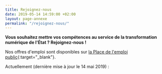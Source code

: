 ```yaml
---
title: Rejoignez-nous
date: 2019-05-14 14:59:00 +02:00
layout: page-annexe
permalink: "/rejoignez-nous/"
---
```


**Vous souhaitez mettre vos compétences au service de la transformation numérique de l'État ? Rejoignez-nous !**

Nos offres d'emploi sont disponibles sur [la Place de l'emploi public](https://www.place-emploi-public.gouv.fr/){:target="_blank"}.

Actuellement (dernière mise à jour le 14 mai 2019) :

